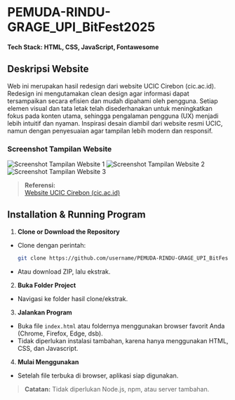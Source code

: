 # PEMUDA-RINDU-GRAGE_UPI_BitFest2025
#### Tech Stack: HTML, CSS, JavaScript, Fontawesome

## Deskripsi Website

Web ini merupakan hasil redesign dari website UCIC Cirebon (cic.ac.id). Redesign ini mengutamakan clean design agar informasi dapat tersampaikan secara efisien dan mudah dipahami oleh pengguna. Setiap elemen visual dan tata letak telah disederhanakan untuk meningkatkan fokus pada konten utama, sehingga pengalaman pengguna (UX) menjadi lebih intuitif dan nyaman. Inspirasi desain diambil dari website resmi UCIC, namun dengan penyesuaian agar tampilan lebih modern dan responsif.

### Screenshot Tampilan Website

![Screenshot Tampilan Website 1](https://res.cloudinary.com/touchme/image/upload/v1755576081/Screenshot_2025-08-19_at_10.42.46_zuvmxm.png)
![Screenshot Tampilan Website 2](https://res.cloudinary.com/touchme/image/upload/v1755575727/Screenshot_2025-08-19_at_10.43.23_bi2i2w.png)
![Screenshot Tampilan Website 3](https://res.cloudinary.com/touchme/image/upload/v1755575726/Screenshot_2025-08-19_at_10.43.11_bd7cit.png)

> **Referensi:**  
> [Website UCIC Cirebon (cic.ac.id)](https://cic.ac.id)

## Installation & Running Program

1. **Clone or Download the Repository**
  - Clone dengan perintah:
    ```bash
    git clone https://github.com/username/PEMUDA-RINDU-GRAGE_UPI_BitFest2025.git
    ```
  - Atau download ZIP, lalu ekstrak.

2. **Buka Folder Project**
  - Navigasi ke folder hasil clone/ekstrak.

3. **Jalankan Program**
  - Buka file `index.html` atau foldernya menggunakan browser favorit Anda (Chrome, Firefox, Edge, dsb).
  - Tidak diperlukan instalasi tambahan, karena hanya menggunakan HTML, CSS, dan Javascript.

4. **Mulai Menggunakan**
  - Setelah file terbuka di browser, aplikasi siap digunakan.

> **Catatan:** Tidak diperlukan Node.js, npm, atau server tambahan.
